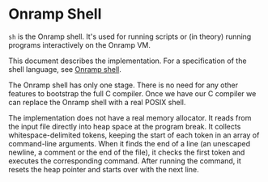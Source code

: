 # Onramp Shell

`sh` is the Onramp shell. It's used for running scripts or (in theory) running programs interactively on the Onramp VM.

This document describes the implementation. For a specification of the shell language, see [Onramp shell](../docs/shell.md).

The Onramp shell has only one stage. There is no need for any other features to bootstrap the full C compiler. Once we have our C compiler we can replace the Onramp shell with a real POSIX shell.

The implementation does not have a real memory allocator. It reads from the input file directly into heap space at the program break. It collects whitespace-delimited tokens, keeping the start of each token in an array of command-line arguments. When it finds the end of a line (an unescaped newline, a comment or the end of the file), it checks the first token and executes the corresponding command. After running the command, it resets the heap pointer and starts over with the next line.
